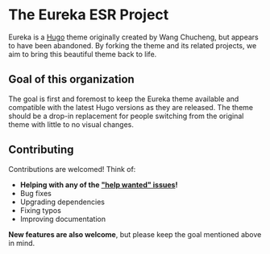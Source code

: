 # The Eureka ESR Project

Eureka is a [Hugo](https://gohugo.io/) theme originally created by Wang Chucheng, but appears to have been abandoned. By forking the theme and its related projects, we aim to bring this beautiful theme back to life.

## Goal of this organization

The goal is first and foremost to keep the Eureka theme available and compatible with the latest Hugo versions as they are released. The theme should be a drop-in replacement for people switching from the original theme with little to no visual changes.

## Contributing

Contributions are welcomed! Think of:

* **Helping with any of the ["help wanted" issues](https://github.com/search?o=desc&q=org%3Ahugo-eureka-esr+label%3A%22help+wanted%22&s=created&type=issues)!** 
* Bug fixes
* Upgrading dependencies
* Fixing typos
* Improving documentation

**New features are also welcome**, but please keep the goal mentioned above in mind.
